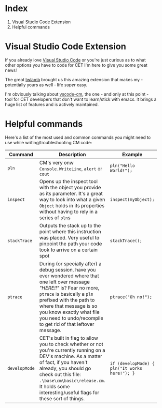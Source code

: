 

# Index

 1.  Visual Studio Code Extension
 2.  Helpful commands


# Visual Studio Code Extension
If you already love [Visual Studio Code](https://code.visualstudio.com/) or you're just curious as to what other options you have to code for CET I'm here to give you some great news! 

The great [twlamb](https://github.com/twlamb) brought us this amazing extension that makes my - potentially yours as well - life *super* easy.  

I'm obviously talking about [vscode-cm](https://github.com/docura-io/vscode-cm), the one - and only at this point - tool for CET developers that don't want to learn/stick with emacs. It brings a huge list of features and is actively maintained. 

# Helpful commands

Here's a list of the most used and common commands you might need to use while writing/troubleshooting CM code:

|Command | Description  |Example| 
|--|--|--| 
| `pln` | CM's very onw `Console.WriteLine`, `alert` or `cout` | `pln("Hello World!");`| 
| `inspect` | Opens up the inspect tool with the object you provide as its parameter. It's a great way to look into what a given `Object` holds in its properties without having to rely in a series of `pln`s | `inspect(myObject);`| 
| `stackTrace` | Outputs the stack up to the point where this instruction was placed. Very useful to pinpoint the path your code took to arrive on a certain spot | `stackTrace();`| 
| `ptrace`| During (or specially after) a debug session, have you ever wondered where that one left over message *"HERE!!"* is? Fear no more, `ptrace` is basically a `pln` prefixed with the path to where that message is so you know exactly what file you need to undo/recompile to get rid of that leftover message. | `ptrace("Oh no!");`| 
| `developMode` | CET's built in flag to allow you to check whether or not you're currently running on a DEV's machine. As a matter of fact, if you haven't already, you should go check out this file: `.\base\cm\basic\release.cm`. It holds some interesting/useful flags for these sort of things. | `if (developMode) { pln("It works here!"); }` | 
